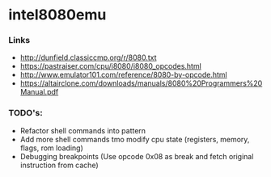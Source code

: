 # intel8080emu

### Links
- http://dunfield.classiccmp.org/r/8080.txt
- https://pastraiser.com/cpu/i8080/i8080_opcodes.html
- http://www.emulator101.com/reference/8080-by-opcode.html
- https://altairclone.com/downloads/manuals/8080%20Programmers%20Manual.pdf

### TODO's:
- Refactor shell commands into pattern
- Add more shell commands tmo modify cpu state (registers, memory, flags, rom loading)
- Debugging breakpoints (Use opcode 0x08 as break and fetch original instruction from cache)